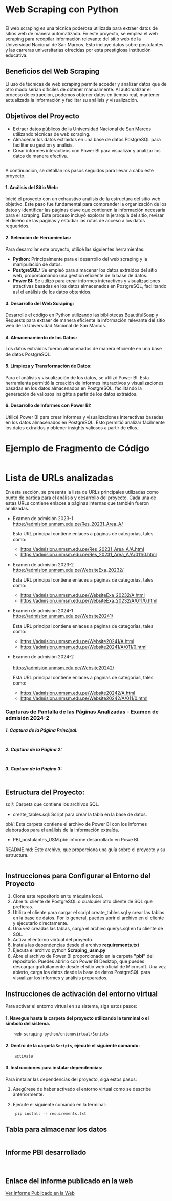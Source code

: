 # Web Scraping con Python

<img src="https://i.postimg.cc/qRpQFpMP/web-Scraping-python.png" alt="">

El web scraping es una técnica poderosa utilizada para extraer datos de sitios web de manera automatizada. En este proyecto, se emplea el web scraping para recopilar información relevante del sitio web de la Universidad Nacional de San Marcos. Esto incluye datos sobre postulantes y las carreras universitarias ofrecidas por esta prestigiosa institución educativa.

## Beneficios del Web Scraping

El uso de técnicas de web scraping permite acceder y analizar datos que de otro modo serían difíciles de obtener manualmente. Al automatizar el proceso de extracción, podemos obtener datos en tiempo real, mantener actualizada la información y facilitar su análisis y visualización.

## Objetivos del Proyecto

- Extraer datos públicos de la Universidad Nacional de San Marcos utilizando técnicas de web scraping.
- Almacenar los datos extraídos en una base de datos PostgreSQL para facilitar su gestión y análisis.
- Crear informes interactivos con Power BI para visualizar y analizar los datos de manera efectiva.

<img src="https://i.postimg.cc/mgfd9vFF/Web-Scraping.png" alt="">

A continuación, se detallan los pasos seguidos para llevar a cabo este proyecto.

#### 1. Análisis del Sitio Web:

Inicié el proyecto con un exhaustivo análisis de la estructura del sitio web objetivo. Este paso fue fundamental para comprender la organización de los datos y identificar las páginas clave que contienen la información necesaria para el scraping. Este proceso incluyó explorar la jerarquía del sitio, revisar el diseño de las páginas y estudiar las rutas de acceso a los datos requeridos.

#### 2. Selección de Herramientas:

Para desarrollar este proyecto, utilicé las siguientes herramientas:

- **Python:** Principalmente para el desarrollo del web scraping y la manipulación de datos.
- **PostgreSQL:** Se empleó para almacenar los datos extraídos del sitio web, proporcionando una gestión eficiente de la base de datos.
- **Power BI:** Se utilizó para crear informes interactivos y visualizaciones atractivas basadas en los datos almacenados en PostgreSQL, facilitando así el análisis de los datos obtenidos.

#### 3. Desarrollo del Web Scraping:

Desarrollé el código en Python utilizando las bibliotecas BeautifulSoup y Requests para extraer de manera eficiente la información relevante del sitio web de la Universidad Nacional de San Marcos.

#### 4. Almacenamiento de los Datos:

Los datos extraídos fueron almacenados de manera eficiente en una base de datos PostgreSQL.

#### 5. Limpieza y Transformación de Datos:

Para el análisis y visualización de los datos, se utilizó Power BI. Esta herramienta permitió la creación de informes interactivos y visualizaciones basadas en los datos almacenados en PostgreSQL, facilitando la generación de valiosos insights a partir de los datos extraídos.

#### 6. Desarrollo de Informes con Power BI:

Utilicé Power BI para crear informes y visualizaciones interactivas basadas en los datos almacenados en PostgreSQL. Esto permitió analizar fácilmente los datos extraídos y obtener insights valiosos a partir de ellos.

# Ejemplo de Fragmento de Código

<img src="https://i.postimg.cc/k4MVpvBy/codigo-python.png" alt="">

# Lista de URLs analizadas

En esta sección, se presenta la lista de URLs principales utilizadas como punto de partida para el análisis y desarrollo del proyecto. Cada una de estas URLs contiene enlaces a páginas internas que también fueron analizadas.

- Examen de admisión 2023-1<br>
https://admision.unmsm.edu.pe/Res_20231_Area_A/

	Esta URL principal contiene enlaces a páginas de categorías, tales como:
	
	- 	https://admision.unmsm.edu.pe/Res_20231_Area_A/A.html
	- 	https://admision.unmsm.edu.pe/Res_20231_Area_A/A/011/0.html

- Examen de admisión 2023-2<br>
https://admision.unmsm.edu.pe/WebsiteExa_20232/

	Esta URL principal contiene enlaces a páginas de categorías, tales como:
	
	- 	https://admision.unmsm.edu.pe/WebsiteExa_20232/A.html
	- 	https://admision.unmsm.edu.pe/WebsiteExa_20232/A/011/0.html
	
- Examen de admisión 2024-1<br>
https://admision.unmsm.edu.pe/Website20241/

	Esta URL principal contiene enlaces a páginas de categorías, tales como:
	
	- 	https://admision.unmsm.edu.pe/Website20241/A.html
	- 	https://admision.unmsm.edu.pe/Website20241/A/011/0.html
	
- Examen de admisión 2024-2<br><br>
https://admision.unmsm.edu.pe/Website20242/

	Esta URL principal contiene enlaces a páginas de categorías, tales como:
	
	- 	https://admision.unmsm.edu.pe/Website20242/A.html
	- 	https://admision.unmsm.edu.pe/Website20242/A/011/0.html
	
### Capturas de Pantalla de las Páginas Analizadas - Examen de admisión 2024-2

##### 1. Captura de la Página Principal:

<img src="https://i.postimg.cc/nhgC5Wp6/pagina-principal.png" alt="">

##### 2. Captura de la Página 2:

<img src="https://i.postimg.cc/BQtZ0CYs/pagina-2-escuelas-profesionales.png" alt="">

##### 3. Captura de la Página 3:

<img src="https://i.postimg.cc/qRVRjC4n/pagina-3-resultados.png" alt="">

## Estructura del Proyecto:

sql/: Carpeta que contiene los archivos SQL.

- create_tables.sql: Script para crear la tabla en la base de datos.

pbi/: Esta carpeta contiene el archivo de Power BI con los informes elaborados para el análisis de la información extraída.

- PBI_postulantes_USM.pbi: Informe desarrollado en Powe BI.
  
README.md: Este archivo, que proporciona una guía sobre el proyecto y su estructura.

<img src="https://i.postimg.cc/nhMkWRyD/estructura-proyecto.png" alt="">

## Instrucciones para Configurar el Entorno del Proyecto

1. Clona este repositorio en tu máquina local.
2. Abre tu cliente de PostgreSQL o cualquier otro cliente de SQL que prefieras.
3. Utiliza el cliente para cargar el script create_tables.sql y crear las tablas en la base de datos. Por lo general, puedes abrir el archivo en el cliente y ejecutarlo directamente.
4. Una vez creadas las tablas, carga el archivo querys.sql en tu cliente de SQL.
5. Activa el entorno viirtual del proyecto.
6. Instala las dependencias desde el archivo **requirements.txt**
7. Ejecuta el archivo python **Scraping_usm.py**
8. Abre el archivo de Power BI proporcionado en la carpeta **"pbi"** del repositorio. Puedes abrirlo con Power BI Desktop, que puedes descargar gratuitamente desde el sitio web oficial de Microsoft. Una vez abierto, carga los datos desde la base de datos PostgreSQL para visualizar los informes y análisis preparados.

## Instrucciones de activación del entorno virtual

Para activar el entorno virtual en su sistema, siga estos pasos:

#### 1. Navegue hasta la carpeta del proyecto utilizando la terminal o el símbolo del sistema.

		web-scraping-python/entonovirtual/Scripts

#### 2. Dentro de la carpeta `Scripts`, ejecute el siguiente comando:

		activate

#### 3. Instrucciones para instalar dependencias:

Para instalar las dependencias del proyecto, siga estos pasos:

1. Asegúrese de haber activado el entorno virtual como se describe anteriormente.
2. Ejecute el siguiente comando en la terminal:

		pip install -r requirements.txt

## Tabla para almacenar los datos

<img src="https://i.postimg.cc/Wb1C2nR2/Table.png" alt="">

## Informe PBI desarrollado

<img src="https://i.postimg.cc/d0sWJ2S2/pbi1.png" alt="">

<img src="https://i.postimg.cc/Sxrr1XNJ/pbi2.png" alt="">

## Enlace del informe publicado en la web

<a href="https://app.powerbi.com/view?r=eyJrIjoiNzJmNzhmMDMtNjVhYy00M2E4LWI5YWMtYmY5NzVkN2E1MDk4IiwidCI6ImFlNWFkYzNmLWI2MDUtNGRjMy04NmM3LWM5NDgzNjE2MDk3MiJ9" target="_blank"> Ver Informe Publicado en la Web</a>

